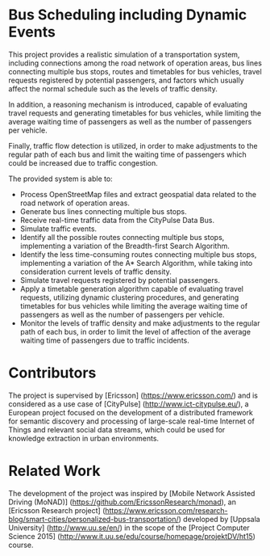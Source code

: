 # Bus Scheduling including Dynamic Events

This project provides a realistic simulation of a transportation system, including connections among the road network of operation areas, bus lines connecting multiple bus stops, routes and timetables for bus vehicles, travel requests registered by potential passengers, and factors which usually affect the normal schedule such as the levels of traffic density.

In addition, a reasoning mechanism is introduced, capable of evaluating travel requests and generating timetables for bus vehicles, while limiting the average waiting time of passengers as well as the number of passengers per vehicle.

Finally, traffic flow detection is utilized, in order to make adjustments to the regular path of each bus and limit the waiting time of passengers which could be increased due to traffic congestion.

The provided system is able to:

* Process OpenStreetMap files and extract geospatial data related to the road network of operation areas.
* Generate bus lines connecting multiple bus stops.
* Receive real-time traffic data from the CityPulse Data Bus.
* Simulate traffic events.
* Identify all the possible routes connecting multiple bus stops, implementing a variation of the Breadth-first Search Algorithm.
* Identify the less time-consuming routes connecting multiple bus stops, implementing a variation of the A* Search Algorithm, while taking into consideration current levels of traffic density.
* Simulate travel requests registered by potential passengers.
* Apply a timetable generation algorithm capable of evaluating travel requests, utilizing dynamic clustering procedures, and generating timetables for bus vehicles while limiting the average waiting time of passengers as well as the number of passengers per vehicle.
* Monitor the levels of traffic density and make adjustments to the regular path of each bus, in order to limit the level of affection of the average waiting time of passengers due to traffic incidents.

# Contributors

The project is supervised by [Ericsson] (https://www.ericsson.com/) and is considered as a use case of [CityPulse] (http://www.ict-citypulse.eu/), a European project focused on the development of a distributed framework for semantic discovery and processing of large-scale real-time Internet of Things and relevant social data streams, which could be used for knowledge extraction in urban environments.

# Related Work

The development of the project was inspired by [Mobile Network Assisted Driving (MoNAD)] (https://github.com/EricssonResearch/monad), an [Ericsson Research project] (https://www.ericsson.com/research-blog/smart-cities/personalized-bus-transportation/) developed by [Uppsala University] (http://www.uu.se/en/) in the scope of the [Project Computer Science 2015] (http://www.it.uu.se/edu/course/homepage/projektDV/ht15) course.
